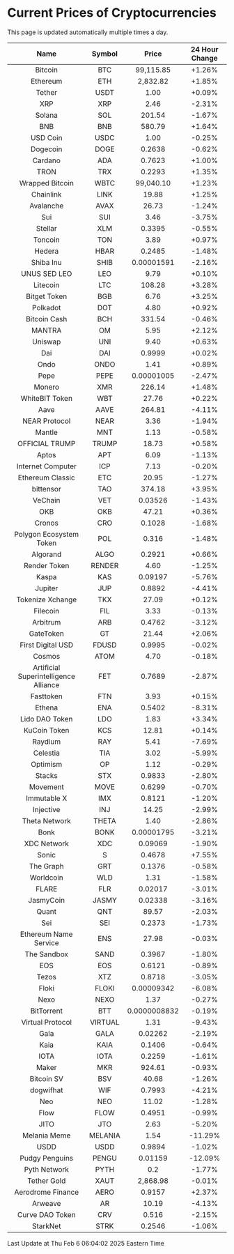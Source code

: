 # Current Prices of Cryptocurrencies
This page is updated automatically multiple times a day.

| Name | Symbol | Price | 24 Hour Change |
| :---: |:---:| :---: | :---: |
| Bitcoin | BTC | 99,115.85 | +1.26% |
| Ethereum | ETH | 2,832.82 | +1.85% |
| Tether | USDT | 1.00 | +0.09% |
| XRP | XRP | 2.46 | -2.31% |
| Solana | SOL | 201.54 | -1.67% |
| BNB | BNB | 580.79 | +1.64% |
| USD Coin | USDC | 1.00 | -0.25% |
| Dogecoin | DOGE | 0.2638 | -0.62% |
| Cardano | ADA | 0.7623 | +1.00% |
| TRON | TRX | 0.2293 | +1.35% |
| Wrapped Bitcoin | WBTC | 99,040.10 | +1.23% |
| Chainlink | LINK | 19.88 | +1.25% |
| Avalanche | AVAX | 26.73 | -1.24% |
| Sui | SUI | 3.46 | -3.75% |
| Stellar | XLM | 0.3395 | -0.55% |
| Toncoin | TON | 3.89 | +0.97% |
| Hedera | HBAR | 0.2485 | -1.48% |
| Shiba Inu | SHIB | 0.00001591 | -2.16% |
| UNUS SED LEO | LEO | 9.79 | +0.10% |
| Litecoin | LTC | 108.28 | +3.28% |
| Bitget Token | BGB | 6.76 | +3.25% |
| Polkadot | DOT | 4.80 | +0.92% |
| Bitcoin Cash | BCH | 331.54 | -0.46% |
| MANTRA | OM | 5.95 | +2.12% |
| Uniswap | UNI | 9.40 | +0.63% |
| Dai | DAI | 0.9999 | +0.02% |
| Ondo | ONDO | 1.41 | +0.89% |
| Pepe | PEPE | 0.00001005 | -2.47% |
| Monero | XMR | 226.14 | +1.48% |
| WhiteBIT Token | WBT | 27.76 | +0.22% |
| Aave | AAVE | 264.81 | -4.11% |
| NEAR Protocol | NEAR | 3.36 | -1.94% |
| Mantle | MNT | 1.13 | -0.58% |
| OFFICIAL TRUMP | TRUMP | 18.73 | +0.58% |
| Aptos | APT | 6.09 | -1.13% |
| Internet Computer | ICP | 7.13 | -0.20% |
| Ethereum Classic | ETC | 20.95 | -1.27% |
| bittensor | TAO | 374.18 | +3.95% |
| VeChain | VET | 0.03526 | -1.43% |
| OKB | OKB | 47.21 | +0.36% |
| Cronos | CRO | 0.1028 | -1.68% |
| Polygon Ecosystem Token | POL | 0.316 | -1.48% |
| Algorand | ALGO | 0.2921 | +0.66% |
| Render Token | RENDER | 4.60 | -1.25% |
| Kaspa | KAS | 0.09197 | -5.76% |
| Jupiter | JUP | 0.8892 | -4.41% |
| Tokenize Xchange | TKX | 27.09 | +0.12% |
| Filecoin | FIL | 3.33 | -0.13% |
| Arbitrum | ARB | 0.4762 | -3.12% |
| GateToken | GT | 21.44 | +2.06% |
| First Digital USD | FDUSD | 0.9995 | -0.02% |
| Cosmos | ATOM | 4.70 | -0.18% |
| Artificial Superintelligence Alliance | FET | 0.7689 | -2.87% |
| Fasttoken | FTN | 3.93 | +0.15% |
| Ethena | ENA | 0.5402 | -8.31% |
| Lido DAO Token | LDO | 1.83 | +3.34% |
| KuCoin Token | KCS | 12.81 | +0.14% |
| Raydium | RAY | 5.41 | -7.69% |
| Celestia | TIA | 3.02 | -5.99% |
| Optimism | OP | 1.12 | -0.29% |
| Stacks | STX | 0.9833 | -2.80% |
| Movement | MOVE | 0.6299 | -0.70% |
| Immutable X | IMX | 0.8121 | -1.20% |
| Injective | INJ | 14.25 | -2.99% |
| Theta Network | THETA | 1.40 | -2.86% |
| Bonk | BONK | 0.00001795 | -3.21% |
| XDC Network | XDC | 0.09069 | -1.90% |
| Sonic | S | 0.4678 | +7.55% |
| The Graph | GRT | 0.1376 | -0.58% |
| Worldcoin | WLD | 1.31 | -1.58% |
| FLARE | FLR | 0.02017 | -3.01% |
| JasmyCoin | JASMY | 0.02338 | -3.16% |
| Quant | QNT | 89.57 | -2.03% |
| Sei | SEI | 0.2373 | -1.73% |
| Ethereum Name Service | ENS | 27.98 | -0.03% |
| The Sandbox | SAND | 0.3967 | -1.80% |
| EOS | EOS | 0.6121 | -0.89% |
| Tezos | XTZ | 0.8718 | -3.05% |
| Floki | FLOKI | 0.00009342 | -6.08% |
| Nexo | NEXO | 1.37 | -0.27% |
| BitTorrent | BTT | 0.0000008832 | -0.19% |
| Virtual Protocol | VIRTUAL | 1.31 | -9.43% |
| Gala | GALA | 0.02262 | -2.19% |
| Kaia | KAIA | 0.1406 | -0.64% |
| IOTA | IOTA | 0.2259 | -1.61% |
| Maker | MKR | 924.61 | -0.93% |
| Bitcoin SV | BSV | 40.68 | -1.26% |
| dogwifhat | WIF | 0.7993 | -4.21% |
| Neo | NEO | 11.02 | -1.28% |
| Flow | FLOW | 0.4951 | -0.99% |
| JITO | JTO | 2.63 | -5.20% |
| Melania Meme | MELANIA | 1.54 | -11.29% |
| USDD | USDD | 0.9894 | -1.02% |
| Pudgy Penguins | PENGU | 0.01159 | -12.09% |
| Pyth Network | PYTH | 0.2 | -1.77% |
| Tether Gold | XAUT | 2,868.98 | -0.01% |
| Aerodrome Finance | AERO | 0.9157 | +2.37% |
| Arweave | AR | 10.19 | -4.13% |
| Curve DAO Token | CRV | 0.516 | -2.15% |
| StarkNet | STRK | 0.2546 | -1.06% |

Last Update at Thu Feb  6 06:04:02 2025 Eastern Time